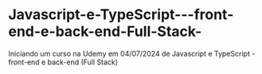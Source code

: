 # Javascript-e-TypeScript---front-end-e-back-end-Full-Stack-
Iniciando um curso na Udemy em 04/07/2024 de Javascript e TypeScript - front-end e back-end (Full Stack) 
